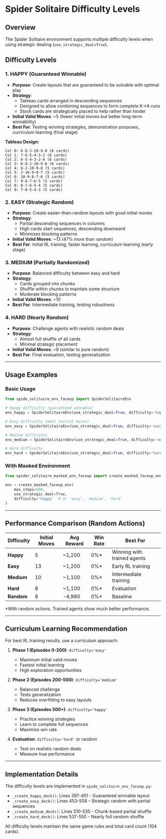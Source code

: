 # Spider Solitaire Difficulty Levels

## Overview

The Spider Solitaire environment supports multiple difficulty levels when using strategic dealing (`use_strategic_deal=True`).

## Difficulty Levels

### 1. **HAPPY** (Guaranteed Winnable)
- **Purpose**: Create layouts that are guaranteed to be solvable with optimal play
- **Strategy**:
  - Tableau cards arranged in descending sequences
  - Designed to allow combining sequences to form complete K→A runs
  - Stock cards are strategically placed to help rather than hinder
- **Initial Valid Moves**: ~5 (fewer initial moves but better long-term winnability)
- **Best For**: Testing winning strategies, demonstration purposes, curriculum learning (final stage)

**Tableau Design:**
```
Col 0: K-Q-J-10-9-8 (6 cards)
Col 1: 7-6-5-4-3-2 (6 cards)
Col 2: 6-5-4-3-2-A (6 cards)
Col 3: K-Q-J-10-9-8 (6 cards)
Col 4: Q-J-10-9-8 (5 cards)
Col 5: J-10-9-8-7 (5 cards)
Col 6: 10-9-8-7-6 (5 cards)
Col 7: 9-8-7-6-5 (5 cards)
Col 8: 8-7-6-5-4 (5 cards)
Col 9: 7-6-5-4-3 (5 cards)
```

### 2. **EASY** (Strategic Random)
- **Purpose**: Create easier-than-random layouts with good initial moves
- **Strategy**:
  - Partial descending sequences in columns
  - High cards start sequences, descending downward
  - Minimizes blocking patterns
- **Initial Valid Moves**: ~13 (47% more than random)
- **Best For**: Initial RL training, faster learning, curriculum learning (early stage)

### 3. **MEDIUM** (Partially Randomized)
- **Purpose**: Balanced difficulty between easy and hard
- **Strategy**:
  - Cards grouped into chunks
  - Shuffle within chunks to maintain some structure
  - Moderate blocking patterns
- **Initial Valid Moves**: ~10
- **Best For**: Intermediate training, testing robustness

### 4. **HARD** (Nearly Random)
- **Purpose**: Challenge agents with realistic random deals
- **Strategy**:
  - Almost full shuffle of all cards
  - Minimal strategic placement
- **Initial Valid Moves**: ~8 (similar to pure random)
- **Best For**: Final evaluation, testing generalization

---

## Usage Examples

### Basic Usage
```python
from spide_solitaire_env_faceup import SpiderSolitaireEnv

# Happy difficulty (guaranteed winnable)
env_happy = SpiderSolitaireEnv(use_strategic_deal=True, difficulty='happy')

# Easy difficulty (most initial moves)
env_easy = SpiderSolitaireEnv(use_strategic_deal=True, difficulty='easy')

# Medium difficulty
env_medium = SpiderSolitaireEnv(use_strategic_deal=True, difficulty='medium')

# Hard difficulty
env_hard = SpiderSolitaireEnv(use_strategic_deal=True, difficulty='hard')
```

### With Masked Environment
```python
from spider_solitaire_masked_env_faceup import create_masked_faceup_env

env = create_masked_faceup_env(
    max_steps=500,
    use_strategic_deal=True,
    difficulty='happy'  # or 'easy', 'medium', 'hard'
)
```

---

## Performance Comparison (Random Actions)

| Difficulty | Initial Moves | Avg Reward | Win Rate | Best For |
|------------|---------------|------------|----------|----------|
| **Happy** | 5 | ~1,200 | 0%* | Winning with trained agents |
| **Easy** | 13 | ~1,200 | 0%* | Early RL training |
| **Medium** | 10 | ~1,100 | 0%* | Intermediate training |
| **Hard** | 8 | ~1,100 | 0%* | Evaluation |
| **Random** | 8 | -4,980 | 0%* | Baseline |

*With random actions. Trained agents show much better performance.

---

## Curriculum Learning Recommendation

For best RL training results, use a curriculum approach:

1. **Phase 1 (Episodes 0-200)**: `difficulty='easy'`
   - Maximum initial valid moves
   - Fastest initial learning
   - High exploration opportunities

2. **Phase 2 (Episodes 200-500)**: `difficulty='medium'`
   - Balanced challenge
   - Tests generalization
   - Reduces overfitting to easy layouts

3. **Phase 3 (Episodes 500+)**: `difficulty='happy'`
   - Practice winning strategies
   - Learn to complete full sequences
   - Maximize win rate

4. **Evaluation**: `difficulty='hard'` or random
   - Test on realistic random deals
   - Measure true performance

---

## Implementation Details

The difficulty levels are implemented in `spide_solitaire_env_faceup.py`:

- `_create_happy_deck()`: Lines 397-451 - Guaranteed winnable layout
- `_create_easy_deck()`: Lines 453-508 - Strategic random with partial sequences
- `_create_medium_deck()`: Lines 510-535 - Chunk-based partial shuffle
- `_create_hard_deck()`: Lines 537-550 - Nearly full random shuffle

All difficulty levels maintain the same game rules and total card count (104 cards).
